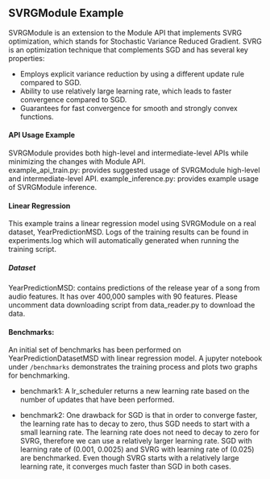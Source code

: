 ## SVRGModule Example
SVRGModule is an extension to the Module API that implements SVRG optimization, which stands for Stochastic
Variance Reduced Gradient. SVRG is an optimization technique that complements SGD and has several key
properties: 
* Employs explicit variance reduction by using a different update rule compared to SGD.
* Ability to use relatively large learning rate, which leads to faster convergence compared to SGD.
* Guarantees for fast convergence for smooth and strongly convex functions.

#### API Usage Example
SVRGModule provides both high-level and intermediate-level APIs while minimizing the changes with Module API.  
example_api_train.py: provides suggested usage of SVRGModule high-level and intermediate-level API.
example_inference.py: provides example usage of SVRGModule inference.

#### Linear Regression 
This example trains a linear regression model using SVRGModule on a real dataset, YearPredictionMSD. 
Logs of the training results can be  found in experiments.log which will automatically generated when running the 
training script.

##### Dataset
YearPredictionMSD: contains predictions of the release year of a song from audio features. It has over 
400,000 samples with 90 features. Please uncomment data downloading script from data_reader.py to download the data. 

#### Benchmarks:
An initial set of benchmarks has been performed on YearPredictionDatasetMSD with linear regression model.  A jupyter 
notebook under `/benchmarks` demonstrates the training process and plots two graphs for benchmarking.

* benchmark1: A lr_scheduler returns a new learning rate based on the number of updates that have been performed. 

* benchmark2: One drawback for SGD is that in order to converge faster, the learning rate has to decay to zero, 
thus SGD needs to start with a small learning rate. The learning rate does not need to decay to zero for SVRG, 
therefore we can use a relatively larger learning rate. SGD with learning rate of (0.001, 0.0025) and SVRG with 
learning rate of (0.025) are benchmarked. Even though SVRG starts with a relatively large learning rate, it converges 
much faster than SGD in both cases.  
